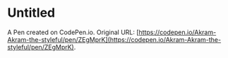 # Untitled

A Pen created on CodePen.io. Original URL: [https://codepen.io/Akram-Akram-the-styleful/pen/ZEgMprK](https://codepen.io/Akram-Akram-the-styleful/pen/ZEgMprK).

